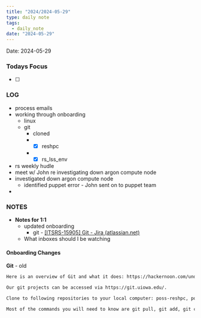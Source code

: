 ```yaml
---
title: "2024/2024-05-29"
type: daily note
tags:
  - daily_note
date: "2024-05-29"
---
```

Date: 2024-05-29


### Todays Focus
- [ ] 


### LOG
- process emails
- working through onboarding 
	- linux
	- git
		- cloned
		- - [x] reshpc 
		- - [x] rs_lss_env
- rs weekly hudle
- meet w/ John re investigating down argon compute node
- investigated down argon compute node
	- identified puppet error - John sent on to puppet team
- 




### NOTES

 - **Notes for 1:1**
	 - updated onboarding 
		 - git - [[ITSRS-15905] Git - Jira (atlassian.net)](https://uiowa.atlassian.net/browse/ITSRS-15905)
	 - What inboxes should I be watching




#### Onboarding Changes
 **Git** - old
```txt
Here is an overview of Git and what it does: https://hackernoon.com/understanding-git-fcffd87c15a3

Our git projects can be accessed via https://git.uiowa.edu/. 

Clone to following repositories to your local computer: poss-reshpc, poss-resstorage, and poss-resstorage4.

Most of the commands you will need to know are git pull, git add, git commit -m, and git push.
```
